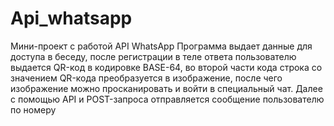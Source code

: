 # Api_whatsapp
Мини-проект с работой API WhatsApp
Программа выдает данные для доступа в беседу, после регистрации в теле ответа пользователю выдается QR-код в кодировке BASE-64, во второй части кода строка со значением QR-кода преобразуется в изображение, после чего изображение можно просканировать и войти в специальный чат. Далее с помощью API и POST-запроса отправляется сообщение пользователю по номеру
